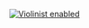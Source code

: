[![Violinist enabled](https://img.shields.io/badge/violinist-enabled-brightgreen.svg)](https://violinist.io)
